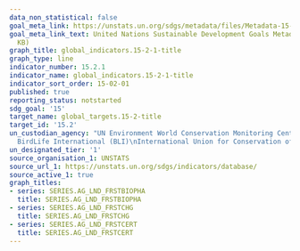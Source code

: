 ```yaml
---
data_non_statistical: false
goal_meta_link: https://unstats.un.org/sdgs/metadata/files/Metadata-15-01-02.pdf
goal_meta_link_text: United Nations Sustainable Development Goals Metadata (PDF 756
  KB)
graph_title: global_indicators.15-2-1-title
graph_type: line
indicator_number: 15.2.1
indicator_name: global_indicators.15-2-1-title
indicator_sort_order: 15-02-01
published: true
reporting_status: notstarted
sdg_goal: '15'
target_name: global_targets.15-2-title
target_id: '15.2'
un_custodian_agency: "UN Environment World Conservation Monitoring Centre (UNEP-WCMC)\n\
  BirdLife International (BLI)\nInternational Union for Conservation of Nature (IUCN)"
un_designated_tier: '1'
source_organisation_1: UNSTATS
source_url_1: https://unstats.un.org/sdgs/indicators/database/
source_active_1: true
graph_titles:
- series: SERIES.AG_LND_FRSTBIOPHA
  title: SERIES.AG_LND_FRSTBIOPHA
- series: SERIES.AG_LND_FRSTCHG
  title: SERIES.AG_LND_FRSTCHG
- series: SERIES.AG_LND_FRSTCERT
  title: SERIES.AG_LND_FRSTCERT
---
```

